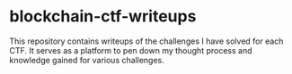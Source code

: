 # blockchain-ctf-writeups

This repository contains writeups of the challenges I have solved for each CTF. It serves as a platform to pen down my thought process and knowledge gained for various challenges.
